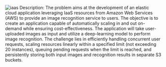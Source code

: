 ![iaas](https://github.com/maitry98/Infrastructure-As-Service---Project/assets/147111812/8085dba6-a492-4538-a7fa-0041970c23f0)
Description:
The problem aims at the development of an elastic cloud application leveraging IaaS resources from Amazon Web Services (AWS) to provide an image recognition service to users. The objective is to create an application capable of automatically scaling in and out on-demand while ensuring cost-effectiveness. The application will take user-uploaded images as input and utilize a deep-learning model to perform image recognition. The challenge lies in efficiently handling concurrent user requests, scaling resources linearly within a specified limit (not exceeding 20 instances), queuing pending requests when the limit is reached, and persistently storing both input images and recognition results in separate S3 buckets. 
